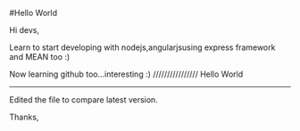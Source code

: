 #Hello World

Hi devs,

Learn to start developing with nodejs,angularjsusing express framework and MEAN too :)

Now learning github too...interesting :)
////////////////
Hello World
**********************
Edited the file to compare latest version.


Thanks,

